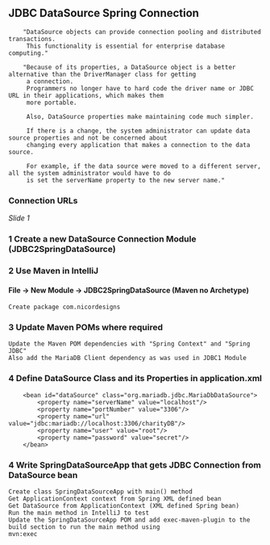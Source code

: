 ## JDBC DataSource Spring Connection

        "DataSource objects can provide connection pooling and distributed transactions. 
         This functionality is essential for enterprise database computing."
        
        "Because of its properties, a DataSource object is a better alternative than the DriverManager class for getting
         a connection. 
         Programmers no longer have to hard code the driver name or JDBC URL in their applications, which makes them 
         more portable. 
         
         Also, DataSource properties make maintaining code much simpler. 
         
         If there is a change, the system administrator can update data source properties and not be concerned about 
         changing every application that makes a connection to the data source. 
         
         For example, if the data source were moved to a different server, all the system administrator would have to do 
         is set the serverName property to the new server name."

### Connection URLs

_Slide 1_

### 1 Create a new DataSource Connection Module (JDBC2SpringDataSource)

### 2 Use Maven in IntelliJ

#### File -> New Module -> JDBC2SpringDataSource (Maven no Archetype)

    Create package com.nicordesigns

### 3 Update Maven POMs where required

    Update the Maven POM dependencies with "Spring Context" and "Spring JDBC"
    Also add the MariaDB Client dependency as was used in JDBC1 Module

### 4 Define DataSource Class and its Properties in application.xml

        <bean id="dataSource" class="org.mariadb.jdbc.MariaDbDataSource">
            <property name="serverName" value="localhost"/>
            <property name="portNumber" value="3306"/>
            <property name="url" value="jdbc:mariadb://localhost:3306/charityDB"/>
            <property name="user" value="root"/>
            <property name="password" value="secret"/>
        </bean>

### 4 Write SpringDataSourceApp that gets JDBC Connection from DataSource bean

    Create class SpringDataSourceApp with main() method
    Get ApplicationContext context from Spring XML defined bean
    Get DataSource from ApplicationContext (XML defined Spring bean)
    Run the main method in IntelliJ to test
    Update the SpringDataSourceApp POM and add exec-maven-plugin to the build section to run the main method using 
    mvn:exec

    
     
        

        
    
    



